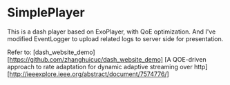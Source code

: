 # SimplePlayer #

This is a dash player based on ExoPlayer, with QoE optimization.
And I've modified EventLogger to upload related logs to server side for presentation.

Refer to: 
[dash_website_demo][https://github.com/zhanghuicuc/dash_website_demo]
[A QOE-driven approach to rate adaptation for dynamic adaptive streaming over http][http://ieeexplore.ieee.org/abstract/document/7574776/]